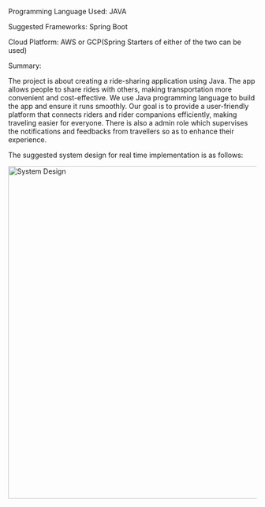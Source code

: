 Programming Language Used: JAVA

Suggested Frameworks: Spring Boot

Cloud Platform: AWS or GCP(Spring Starters of either of the two can be used)

Summary:

The  project is about creating a ride-sharing application using Java. The app allows people to share rides with others, making transportation more
convenient and cost-effective. We use Java programming language to build the app and ensure it runs smoothly. Our goal is to provide a user-friendly
platform that connects riders and rider companions efficiently, making traveling easier for everyone. There is also a admin role which supervises the
notifications and feedbacks from travellers so as to enhance their experience.


The suggested system design for real time implementation is as follows:


<img width="674" alt="System Design" src="https://github.com/himverto25/SyncMate/assets/121309034/adbb17a6-7ba1-4f28-afa9-7ac0df2c2fda">
